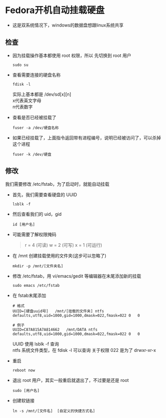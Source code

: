 # Fedora开机自动挂载硬盘

* 这是双系统情况下，windows的数据盘想跟linux系统共享

## 检查

* 因为挂载操作基本都使用 root 权限，所以 先切换到 root 用户

    ```shell {.line-numbers}
    sudo su
    ```

* 查看需要连接的硬盘名称

    ```shell {.line-numbers}
    fdisk -l
    ```

    实际上基本都是 /dev/sd[x][n]\
    x代表英文字母\
    n代表数字

* 查看是否已经被挂载了

    ```shell {.line-numbers}
    fuser -a /dev/硬盘名称
    ```

* 如果已经挂载了，上面指令返回带有进程编号，说明已经被访问了，可以杀掉这个进程

    ```shell {.line-numbers}
    fuser -k /dev/硬盘
    ```

## 修改

我们需要修改 /etc/fstab，为了启动时，就能自动挂载

* 首先，我们需要查看硬盘的 UUID

    ```shell {.line-numbers}
    lsblk -f
    ```

* 然后查看我们的 uid，gid

    ```shell {.line-numbers}
    id [用户名]
    ```

* 可能需要了解权限掩码
    >r = 4 (可读)
    >w = 2 (可写)
    >x = 1 (可运行)

* 在 /mnt 创建挂载使用的文件夹(这步可以忽略了)

    ```shell <.line-numbers>
    mkdir -p /mnt/[文件夹名]
    ```

* 修改 /etc/fstab，用 vi/emacs/gedit 等编辑器在末尾添加新的挂载
    ```shell <.line-numbers>
    sudo emacs /etc/fstab
    ```

* 在 fstab末尾添加

    ```shell <.line-numbers>
    # 格式
    UUID=[硬盘uuid号]   /mnt/[挂载的文件夹] ntfs    defaults,utf8,uid=1000,gid=1000,dmask=022,fmask=022 0   0
    ```

    ```shell <.line-numbers>
    # 例子
    UUID=C87A815A7A814662   /mnt/DATA ntfs    defaults,utf8,uid=1000,gid=1000,dmask=022,fmask=022 0   0
    ```

    UUID 使用 lsblk -f 查询\
    ntfs 系统文件类型，在 fdisk -l 可以查询
    关于权限 022 是为了 drwxr-xr-x

* 重启

    ```shell <.line-numbers>
    reboot now
    ```

* 退出 root 用户，其实一般重启就退出了，不过要是还是 root

    ```shell <.line-numbers>
    sudo [用户名]
    ```

* 创建软链接

    ```shell <.line-numbers>
    ln -s /mnt/[文件名]  [自定义的快捷方式名]
    ```
